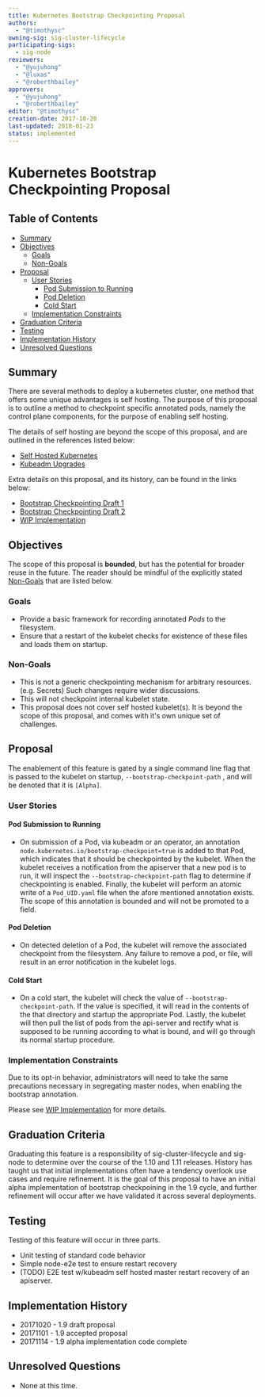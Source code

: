```yaml
---
title: Kubernetes Bootstrap Checkpointing Proposal
authors:
  - "@timothysc"
owning-sig: sig-cluster-lifecycle
participating-sigs:
  - sig-node
reviewers:
  - "@yujuhong"
  - "@luxas"
  - "@roberthbailey"
approvers:
  - "@yujuhong"
  - "@roberthbailey"
editor: "@timothysc"
creation-date: 2017-10-20
last-updated: 2018-01-23
status: implemented
---
```


# Kubernetes Bootstrap Checkpointing Proposal

## Table of Contents

<!-- toc -->
- [Summary](#summary)
- [Objectives](#objectives)
  - [Goals](#goals)
  - [Non-Goals](#non-goals)
- [Proposal](#proposal)
  - [User Stories](#user-stories)
    - [Pod Submission to Running](#pod-submission-to-running)
    - [Pod Deletion](#pod-deletion)
    - [Cold Start](#cold-start)
  - [Implementation Constraints](#implementation-constraints)
- [Graduation Criteria](#graduation-criteria)
- [Testing](#testing)
- [Implementation History](#implementation-history)
- [Unresolved Questions](#unresolved-questions)
<!-- /toc -->

## Summary

There are several methods to deploy a kubernetes cluster, one method that
offers some unique advantages is self hosting.  The purpose of this proposal
is to outline a method to checkpoint specific annotated pods, namely the
control plane components, for the purpose of enabling self hosting.

The details of self hosting are beyond the scope of this proposal, and are
outlined in the references listed below:

  - [Self Hosted Kubernetes][0]
  - [Kubeadm Upgrades][1]

Extra details on this proposal, and its history, can be found in the links
below:

  - [Bootstrap Checkpointing Draft 1][2]
  - [Bootstrap Checkpointing Draft 2][3]
  - [WIP Implementation][4]

## Objectives

The scope of this proposal is **bounded**, but has the potential for broader
reuse in the future.  The reader should be mindful of the explicitly stated
[Non-Goals](#non-goals) that are listed below.

### Goals

 - Provide a basic framework for recording annotated *Pods* to the filesystem.
 - Ensure that a restart of the kubelet checks for existence of these files
 and loads them on startup.

### Non-Goals

- This is not a generic checkpointing mechanism for arbitrary resources.
(e.g. Secrets)  Such changes require wider discussions.
- This will not checkpoint internal kubelet state.
- This proposal does not cover self hosted kubelet(s).  It is beyond the
scope of this proposal, and comes with it's own unique set of challenges.

## Proposal
The enablement of this feature is gated by a single command line flag that
is passed to the kubelet on startup, ```--bootstrap-checkpoint-path``` ,
and will be denoted that it is ```[Alpha]```.

### User Stories

#### Pod Submission to Running
- On submission of a Pod, via kubeadm or an operator, an annotation
```node.kubernetes.io/bootstrap-checkpoint=true``` is added to that Pod, which
indicates that it should be checkpointed by the kubelet.  When the kubelet
receives a notification from the apiserver that a new pod is to run, it will
inspect the ```--bootstrap-checkpoint-path``` flag to determine if
checkpointing is enabled.  Finally, the kubelet will perform an atomic
write of a ```Pod_UID.yaml``` file when the afore mentioned annotation exists.
The scope of this annotation is bounded and will not be promoted to a field.

#### Pod Deletion
- On detected deletion of a Pod, the kubelet will remove the associated
checkpoint from the filesystem.  Any failure to remove a pod, or file, will
result in an error notification in the kubelet logs.

#### Cold Start
- On a cold start, the kubelet will check the value of
```--bootstrap-checkpoint-path```.  If the value is specified, it will read in
the contents of the that directory and startup the appropriate Pod.  Lastly,
the kubelet will then pull the list of pods from the api-server and rectify
what is supposed to be running according to what is bound, and will go through
its normal startup procedure.

### Implementation Constraints
Due to its opt-in behavior, administrators will need to take the same precautions
necessary in segregating master nodes, when enabling the bootstrap annotation.

Please see [WIP Implementation][4] for more details.

## Graduation Criteria

Graduating this feature is a responsibility of sig-cluster-lifecycle and
sig-node to determine over the course of the 1.10 and 1.11 releases.  History
has taught us that initial implementations often have a tendency overlook use
cases and require refinement.  It is the goal of this proposal to have an
initial alpha implementation of bootstrap checkpoining in the 1.9 cycle,
and further refinement will occur after we have validated it across several
deployments.

## Testing
Testing of this feature will occur in three parts.
- Unit testing of standard code behavior
- Simple node-e2e test to ensure restart recovery
- (TODO) E2E test w/kubeadm self hosted master restart recovery of an apiserver.

## Implementation History

- 20171020 - 1.9 draft proposal
- 20171101 - 1.9 accepted proposal
- 20171114 - 1.9 alpha implementation code complete

## Unresolved Questions

* None at this time.

[0]: /contributors/design-proposals/cluster-lifecycle/self-hosted-kubernetes.md
[1]: https://github.com/kubernetes/community/pull/825
[2]: https://docs.google.com/document/d/1hhrCa_nv0Sg4O_zJYOnelE8a5ClieyewEsQM6c7-5-o/edit?ts=5988fba8#
[3]: https://docs.google.com/document/d/1qmK0Iq4fqxnd8COBFZHpip27fT-qSPkOgy1x2QqjYaQ/edit?ts=599b797c#
[4]: https://github.com/kubernetes/kubernetes/pull/50984
